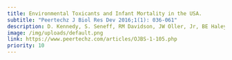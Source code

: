 ```yaml
---
title: Environmental Toxicants and Infant Mortality in the USA.
subtitle: "Peertechz J Biol Res Dev 2016;1(1): 036-061"
description: D. Kennedy, S. Seneff, RM Davidson, JW Oller, Jr, BE Haley and RD Masters.
image: /img/uploads/default.png
link: https://www.peertechz.com/articles/OJBS-1-105.php
priority: 10
---
```

